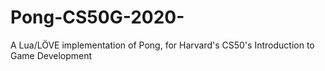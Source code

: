 # Pong-CS50G-2020-
A Lua/LÖVE implementation of Pong, for Harvard's CS50's Introduction to Game Development
